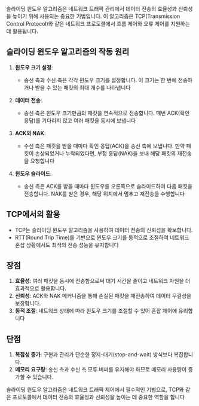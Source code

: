 슬라이딩 윈도우 알고리즘은 네트워크 트래픽 관리에서 데이터 전송의 효율성과 신뢰성을 높이기 위해 사용되는 중요한 기법입니다. 이 알고리즘은 TCP(Transmission Control Protocol)와 같은 네트워크 프로토콜에서 흐름 제어와 오류 제어를 지원하는 데 활용됩니다.

## 슬라이딩 윈도우 알고리즘의 작동 원리

1. **윈도우 크기 설정**:
    
    - 송신 측과 수신 측은 각각 윈도우 크기를 설정합니다. 이 크기는 한 번에 전송하거나 받을 수 있는 패킷의 최대 개수를 나타냅니다
    
2. **데이터 전송**:
    
    - 송신 측은 윈도우 크기만큼의 패킷을 연속적으로 전송합니다. 매번 ACK(확인 응답)를 기다리지 않고 여러 패킷을 동시에 보냅니다
    
1. **ACK와 NAK**:
    
    - 수신 측은 패킷을 받을 때마다 확인 응답(ACK)을 송신 측에 보냅니다. 만약 패킷이 손상되었거나 누락되었다면, 부정 응답(NAK)을 보내 해당 패킷의 재전송을 요청합니다
    
4. **윈도우 슬라이드**:
    
    - 송신 측은 ACK를 받을 때마다 윈도우를 오른쪽으로 슬라이드하여 다음 패킷을 전송합니다. NAK를 받은 경우, 해당 위치에서 멈추고 재전송을 수행합니다
    

## TCP에서의 활용

- TCP는 슬라이딩 윈도우 알고리즘을 사용하여 데이터 전송의 신뢰성을 확보합니다.
- RTT(Round Trip Time)를 기반으로 윈도우 크기를 동적으로 조절하여 네트워크 혼잡 상황에서도 최적의 전송 성능을 유지합니다
## 장점

1. **효율성**: 여러 패킷을 동시에 전송함으로써 대기 시간을 줄이고 네트워크 자원을 더 효과적으로 활용합니다.
2. **신뢰성**: ACK와 NAK 메커니즘을 통해 손실된 패킷을 재전송하여 데이터 무결성을 보장합니다.
3. **동적 조절**: 네트워크 상태에 따라 윈도우 크기를 조절할 수 있어 혼잡 제어에 유리합니다

## 단점

1. **복잡성 증가**: 구현과 관리가 단순한 정지-대기(stop-and-wait) 방식보다 복잡합니다.
2. **메모리 요구량**: 송신 측과 수신 측 모두 버퍼를 유지해야 하므로 메모리 사용량이 증가할 수 있습니다.

슬라이딩 윈도우 알고리즘은 네트워크 트래픽 제어에서 필수적인 기법으로, TCP와 같은 프로토콜에서 데이터 전송의 효율성과 신뢰성을 높이는 데 중요한 역할을 합니다